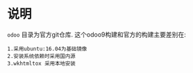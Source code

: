 # 说明
`odoo` 目录为官方git仓库.
这个odoo9构建和官方的构建主要差别在:

    1.采用ubuntu:16.04为基础镜像
    2.安装系统依赖时采用国内源
    3.wkhtmltox 采用本地安装

